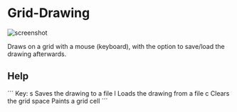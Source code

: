 # Grid-Drawing
![screenshot](https://snag.gy/HUJXmk.jpg)

Draws on a grid with a mouse (keyboard), with the option to save/load the drawing afterwards.

## Help
´´´
Key:
s         Saves the drawing to a file
l         Loads the drawing from a file
c         Clears the grid
space         Paints a grid cell
´´´
